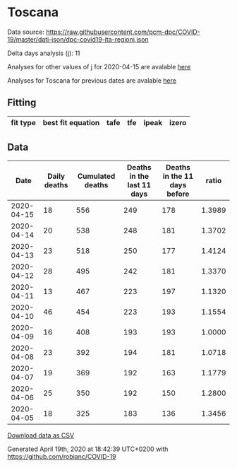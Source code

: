 # Toscana

Data source: https://raw.githubusercontent.com/pcm-dpc/COVID-19/master/dati-json/dpc-covid19-ita-regioni.json

Delta days analysis (j): 11

Analyses for other values of j for 2020-04-15 are avalable [here](../2020-04-15/README.md)

Analyses for Toscana for previous dates are avalable [here](../README.md)

## Fitting 
|fit type|best fit equation|tafe|tfe|ipeak|izero|
|-------|-----|--------|------|---|---|

## Data
|Date|Daily deaths|Cumulated deaths|Deaths in the last 11 days|Deaths in the 11 days before|ratio|
|----|----------|-----------|-------|--------------------|-----|
|2020-04-15|18|556|249|178|1.3989|
|2020-04-14|20|538|248|181|1.3702|
|2020-04-13|23|518|250|177|1.4124|
|2020-04-12|28|495|242|181|1.3370|
|2020-04-11|13|467|223|197|1.1320|
|2020-04-10|46|454|223|193|1.1554|
|2020-04-09|16|408|193|193|1.0000|
|2020-04-08|23|392|194|181|1.0718|
|2020-04-07|19|369|192|163|1.1779|
|2020-04-06|25|350|192|150|1.2800|
|2020-04-05|18|325|183|136|1.3456|

[Download data as CSV](COVID-19_toscana_j11_2020-04-15.csv)

Generated April 19th, 2020 at 18:42:39 UTC+0200 with https://github.com/robianc/COVID-19
